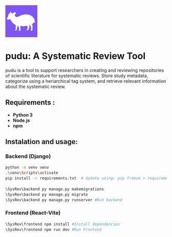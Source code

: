 <img src="frontend\src\components\custom\pudupurple.png" width="100">

# pudu: A Systematic Review Tool 

pudu is a tool to support researchers in creating and reviewing repositories of scientific literature for systematic reviews. 
Store study metadata, categorize using a heriarchical tag system, and retrieve relevant information about the systematic review.

## Requirements :  
- **Python 3**  
- **Node.js**  
- **npm**  

## Instalation and usage: 

### Backend (Django)  
```sh
python -m venv venv
.\venv\Scripts\activate
pip install -r requirements.txt  # Update using: pip freeze > requirements.txt

\SysRev\backend py manage.py makemigrations
\SysRev\backend py manage.py migrate
\SysRev\backend py manage.py runserver #Run backend
```

### Frontend (React-Vite)  
```sh
\SysRev\frontend npm install #Install dependencies
\SysRev\frontend npm run dev #Run Frontend
```
